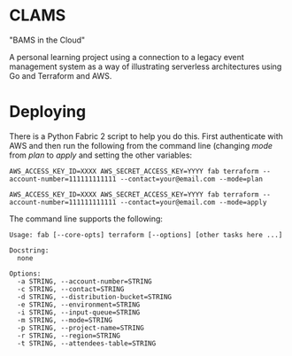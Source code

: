 # CLAMS

"BAMS in the Cloud"

A personal learning project using a connection to a legacy event management system as a way of illustrating serverless architectures using Go and Terraform and AWS.

# Deploying

There is a Python Fabric 2 script to help you do this.  First authenticate with AWS and then run the following from the command line (changing _mode_ from _plan_ to _apply_ and setting the other variables:

```shell
AWS_ACCESS_KEY_ID=XXXX AWS_SECRET_ACCESS_KEY=YYYY fab terraform --account-number=111111111111 --contact=your@email.com --mode=plan

AWS_ACCESS_KEY_ID=XXXX AWS_SECRET_ACCESS_KEY=YYYY fab terraform --account-number=111111111111 --contact=your@email.com --mode=apply
```

The command line supports the following:

```shell
Usage: fab [--core-opts] terraform [--options] [other tasks here ...]

Docstring:
  none

Options:
  -a STRING, --account-number=STRING
  -c STRING, --contact=STRING
  -d STRING, --distribution-bucket=STRING
  -e STRING, --environment=STRING
  -i STRING, --input-queue=STRING
  -m STRING, --mode=STRING
  -p STRING, --project-name=STRING
  -r STRING, --region=STRING
  -t STRING, --attendees-table=STRING
```
